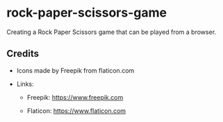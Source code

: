 # rock-paper-scissors-game

Creating a Rock Paper Scissors game that can be played from a browser. 

## Credits

- Icons made by Freepik from flaticon.com

- Links:

  * Freepik: https://www.freepik.com

  * Flaticon: https://www.flaticon.com


